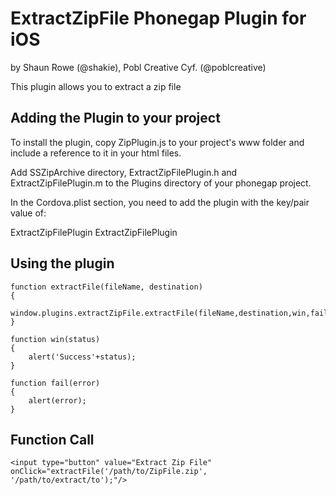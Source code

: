 # ExtractZipFile Phonegap Plugin for iOS #
by Shaun Rowe (@shakie), Pobl Creative Cyf. (@poblcreative)

This plugin allows you to extract a zip file

## Adding the Plugin to your project ##

To install the plugin, copy ZipPlugin.js to your project's www folder and include a reference to it in your html files.

<script type="text/javascript" src="ZipPlugin.js"></script>

Add SSZipArchive directory, ExtractZipFilePlugin.h and ExtractZipFilePlugin.m to the Plugins directory of your phonegap project.

In the Cordova.plist section, you need to add the plugin with the key/pair value of:

ExtractZipFilePlugin ExtractZipFilePlugin

## Using the plugin ##

    function extractFile(fileName, destination)
    {
        window.plugins.extractZipFile.extractFile(fileName,destination,win,fail);
    }

    function win(status) 
    {	 
        alert('Success'+status);
    }	 
  
    function fail(error) 
    { 
        alert(error);
    }

## Function Call ##

    <input type="button" value="Extract Zip File" onClick="extractFile('/path/to/ZipFile.zip', '/path/to/extract/to');"/>